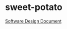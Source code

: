 # sweet-potato

[Software Design Document](https://github.com/billdansr/sweet-potato/blob/main/DESIGN.md)
